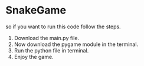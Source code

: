 # SnakeGame


so if you want to run this code follow the steps.

1. Download the main.py file.
2. Now download the pygame module in the terminal.
3. Run the python file in terminal.
4. Enjoy the game.
